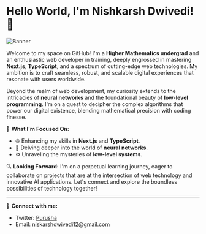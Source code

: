 # Hello World, I'm Nishkarsh Dwivedi! 🌟

![Banner](URL_TO_YOUR_IMAGE)

Welcome to my space on GitHub! I'm a **Higher Mathematics undergrad** and an enthusiastic web developer in training, deeply engrossed in mastering **Next.js**, **TypeScript**, and a spectrum of cutting-edge web technologies. My ambition is to craft seamless, robust, and scalable digital experiences that resonate with users worldwide.

Beyond the realm of web development, my curiosity extends to the intricacies of **neural networks** and the foundational beauty of **low-level programming**. I'm on a quest to decipher the complex algorithms that power our digital existence, blending mathematical precision with coding finesse.

🚀 **What I'm Focused On:**
- 🌐 Enhancing my skills in **Next.js** and **TypeScript**.
- 🧠 Delving deeper into the world of **neural networks**.
- ⚙️ Unraveling the mysteries of **low-level systems**.

🔍 **Looking Forward:**
I'm on a perpetual learning journey, eager to collaborate on projects that are at the intersection of web technology and innovative AI applications. Let's connect and explore the boundless possibilities of technology together!

---

💼 **Connect with me:**
- Twitter: [Purusha](https://twitter.com/purusa0x6c)
- Email: niskarshdwivedi12@gmail.com


